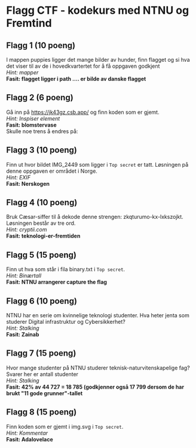 # Flagg CTF - kodekurs med NTNU og Fremtind

## Flagg 1 (10 poeng)
I mappen puppies ligger det mange bilder av hunder, finn flagget og si hva det viser til av de i hovedkvartertet for å få oppgaven godkjent  
*Hint: mapper*  
**Fasit: flagget ligger i path .... er bilde av danske flagget**


## Flagg 2 (6 poeng)
Gå inn på https://jk43gz.csb.app/ og finn koden som er gjemt.  
*Hint: Inspiser element*  
**Fasit: blomstervase**  
Skulle noe trens å endres på: 


## Flagg 3 (10 poeng)
Finn ut hvor bildet IMG_2449 som ligger i `Top secret` er tatt. Løsningen på denne oppgaven er området i Norge.   
*Hint: EXIF*  
**Fasit: Nerskogen**  


## Flagg 4 (10 poeng)
Bruk Cæsar-siffer til å dekode denne strengen: zkqturumo-kx-lxkszojkt. Løsningen består av tre ord.  
*Hint: cryptii.com*  
**Fasit: teknologi-er-fremtiden**  


## Flagg 5 (15 poeng)
Finn ut hva som står i fila binary.txt i `Top secret`.  
*Hint: Binærtall*  
**Fasit: NTNU arrangerer capture the flag**  


## Flagg 6 (10 poeng)
NTNU har en serie om kvinnelige teknologi studenter. Hva heter jenta som studerer Digital infrastruktur og Cybersikkerhet?  
*Hint: Stalking*  
**Fasit: Zainab**  


## Flagg 7 (15 poeng)
Hvor mange studenter på NTNU studerer teknisk-naturvitenskapelige fag? Svarer her er antall studenter  
*Hint: Stalking*  
**Fasit: 42% av 44 727 = 18 785 (godkjenner også 17 799 dersom de har brukt "11 gode grunner"-tallet**


## Flagg 8 (15 poeng)
Finn koden som er gjemt i img.svg i `Top secret`.  
*Hint: Kommentar*  
**Fasit: Adalovelace**  

